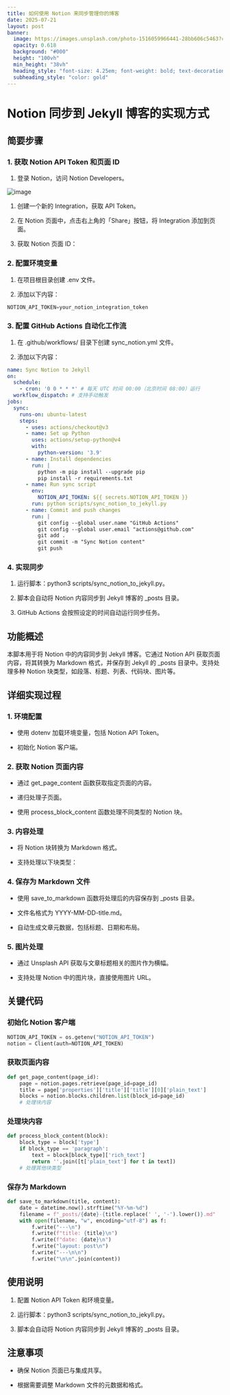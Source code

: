 ```yaml
---
title: 如何使用 Notion 来同步管理你的博客
date: 2025-07-21
layout: post
banner:
  image: https://images.unsplash.com/photo-1516059966441-28bb606c5463?crop=entropy&cs=tinysrgb&fit=max&fm=jpg&ixid=M3w2OTIwMzJ8MHwxfHJhbmRvbXx8fHx8fHx8fDE3NTMwNjM0MTh8&ixlib=rb-4.1.0&q=80&w=1080
  opacity: 0.618
  background: "#000"
  height: "100vh"
  min_height: "38vh"
  heading_style: "font-size: 4.25em; font-weight: bold; text-decoration: underline"
  subheading_style: "color: gold"
---
```


# Notion 同步到 Jekyll 博客的实现方式

## 简要步骤

### 1. 获取 Notion API Token 和页面 ID

1. 登录 Notion，访问 Notion Developers。

![image](https://prod-files-secure.s3.us-west-2.amazonaws.com/a7a0cc5a-89b9-4cda-8686-1fba0ca52f40/d19c1afe-dea5-4312-9333-786b0ba83054/image.png?X-Amz-Algorithm=AWS4-HMAC-SHA256&X-Amz-Content-Sha256=UNSIGNED-PAYLOAD&X-Amz-Credential=ASIAZI2LB466RUEEUYKI%2F20250721%2Fus-west-2%2Fs3%2Faws4_request&X-Amz-Date=20250721T020337Z&X-Amz-Expires=3600&X-Amz-Security-Token=IQoJb3JpZ2luX2VjELH%2F%2F%2F%2F%2F%2F%2F%2F%2F%2FwEaCXVzLXdlc3QtMiJGMEQCIAEa0a1iS3DjJzo2VNOKtmJUkKr9ZUC%2Fo1g9%2B8cZb7C9AiAURFOrdBKkP5PGaTwwQENJA9mCnblyl5Q4m%2BG5ycFNuiqIBAjK%2F%2F%2F%2F%2F%2F%2F%2F%2F%2F8BEAAaDDYzNzQyMzE4MzgwNSIM5QxBAm%2BezPiEf2upKtwDq1YnW06QAi3YrearVPSJ7HAObrBDamf3WeGW0DxF2tRMWZNuvO%2Bb4WmVwO%2B%2F2rQW6wmsba9NGM5NKm5NUB9K1FByZgRQ0GejixbIopH1aZiCodC3mZKwnmCa%2BZfDDEfFYVUJ8lQq7ygwwi9GMAJI38XCwZaxJ7fqYMoVUmvNTl4U244ZAvcDrOXVkgxOfAFJ%2BY9260%2FsYTJNnCbuRFYcN7YkdrxcTTbzDIu7XaGhzhGeslcfybnrOyXmLT6KCkx6OOCbXUep9NqwZFdzuZQtp5N1IPxzm14dWWd1EIeZqWkMgwuoeD2FXLTsOg6lXlV65FdeFHPNPZXvl7XjHiOLbHfV88V%2FK1lcpJj5R6HKv2Vje1WJhcioKfqNPng4dJQGltcEk4uRhf6cUDeBL9L14cDL8cmmLhIfXvhRQueQS%2B2j3mvdYkeJOBQsaAza%2FlDjEAEONiWmxMw2fNstv%2F9S%2B%2BMBC3xSsdyBIYV1hsG2rIp25P3%2FagJOIxffpccUqNsVlAilU2OiVYSU%2BgfKWr16niTuJjGvG0TKHkdDDJObCs0HrfrtBD2eA9mI4G%2F9LH2Q%2B5sM8Vb9skebhYT8G6Fa1H9Wuv4GNq6sY1Nkn0fuQylspYUeyZmlJpFAKSown5P2wwY6pgHVtuQk1HNRq9j23dtPIJdw3cYqgR8d1quo%2B1mkU2StNuXF86ghqgBZ4LKxmevyVJMw3gWWHbO0xSwzJEyBCTzjrgJZeCblID2gRG8J80VrW%2F7WSHQ%2FF2rHWmOumQTKAC%2BaLWJ058C5%2BSYdJ52IsiU8bqyHSSds2TrYN2hm0PWiwl5v0lHZK5rGWk1LuEk3fSHaAomz5RDEDIKjTeVjNpnL8HmG%2FfmG&X-Amz-Signature=3c817564fac841703fd252444c8303f839432eed7d98dc12038241b991436565&X-Amz-SignedHeaders=host&x-amz-checksum-mode=ENABLED&x-id=GetObject)

1. 创建一个新的 Integration，获取 API Token。

1. 在 Notion 页面中，点击右上角的「Share」按钮，将 Integration 添加到页面。

1. 获取 Notion 页面 ID：


### 2. 配置环境变量

1. 在项目根目录创建 .env 文件。

1. 添加以下内容：

```javascript
NOTION_API_TOKEN=your_notion_integration_token
```

### 3. 配置 GitHub Actions 自动化工作流

1. 在 .github/workflows/ 目录下创建 sync_notion.yml 文件。

1. 添加以下内容：

```yaml
name: Sync Notion to Jekyll
on:
  schedule:
    - cron: '0 0 * * *' # 每天 UTC 时间 00:00（北京时间 08:00）运行
  workflow_dispatch: # 支持手动触发
jobs:
  sync:
    runs-on: ubuntu-latest
    steps:
      - uses: actions/checkout@v3
      - name: Set up Python
        uses: actions/setup-python@v4
        with:
          python-version: '3.9'
      - name: Install dependencies
        run: |
          python -m pip install --upgrade pip
          pip install -r requirements.txt
      - name: Run sync script
        env:
          NOTION_API_TOKEN: ${{ secrets.NOTION_API_TOKEN }}
        run: python scripts/sync_notion_to_jekyll.py
      - name: Commit and push changes
        run: |
          git config --global user.name "GitHub Actions"
          git config --global user.email "actions@github.com"
          git add .
          git commit -m "Sync Notion content"
          git push
```

### 4. 实现同步

1. 运行脚本：python3 scripts/sync_notion_to_jekyll.py。

1. 脚本会自动将 Notion 内容同步到 Jekyll 博客的 _posts 目录。

1. GitHub Actions 会按照设定的时间自动运行同步任务。

## 功能概述

本脚本用于将 Notion 中的内容同步到 Jekyll 博客。它通过 Notion API 获取页面内容，将其转换为 Markdown 格式，并保存到 Jekyll 的 _posts 目录中。支持处理多种 Notion 块类型，如段落、标题、列表、代码块、图片等。

## 详细实现过程

### 1. 环境配置

- 使用 dotenv 加载环境变量，包括 Notion API Token。

- 初始化 Notion 客户端。

### 2. 获取 Notion 页面内容

- 通过 get_page_content 函数获取指定页面的内容。

- 递归处理子页面。

- 使用 process_block_content 函数处理不同类型的 Notion 块。

### 3. 内容处理

- 将 Notion 块转换为 Markdown 格式。

- 支持处理以下块类型：


### 4. 保存为 Markdown 文件

- 使用 save_to_markdown 函数将处理后的内容保存到 _posts 目录。

- 文件名格式为 YYYY-MM-DD-title.md。

- 自动生成文章元数据，包括标题、日期和布局。

### 5. 图片处理

- 通过 Unsplash API 获取与文章标题相关的图片作为横幅。

- 支持处理 Notion 中的图片块，直接使用图片 URL。

## 关键代码

### 初始化 Notion 客户端

```python
NOTION_API_TOKEN = os.getenv("NOTION_API_TOKEN")
notion = Client(auth=NOTION_API_TOKEN)
```

### 获取页面内容

```python
def get_page_content(page_id):
    page = notion.pages.retrieve(page_id=page_id)
    title = page['properties']['title']['title'][0]['plain_text']
    blocks = notion.blocks.children.list(block_id=page_id)
    # 处理块内容
```

### 处理块内容

```python
def process_block_content(block):
    block_type = block['type']
    if block_type == 'paragraph':
        text = block[block_type]['rich_text']
        return ''.join([t['plain_text'] for t in text])
    # 处理其他块类型
```

### 保存为 Markdown

```python
def save_to_markdown(title, content):
    date = datetime.now().strftime("%Y-%m-%d")
    filename = f"_posts/{date}-{title.replace(' ', '-').lower()}.md"
    with open(filename, "w", encoding="utf-8") as f:
        f.write("---\n")
        f.write(f"title: {title}\n")
        f.write(f"date: {date}\n")
        f.write("layout: post\n")
        f.write("---\n\n")
        f.write("\n\n".join(content))
```

## 使用说明

1. 配置 Notion API Token 和环境变量。

1. 运行脚本：python3 scripts/sync_notion_to_jekyll.py。

1. 脚本会自动将 Notion 内容同步到 Jekyll 博客的 _posts 目录。

## 注意事项

- 确保 Notion 页面已与集成共享。

- 根据需要调整 Markdown 文件的元数据和格式。